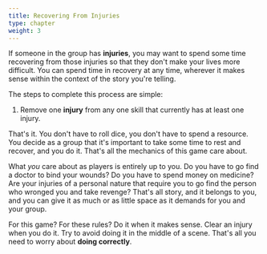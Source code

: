 ```yaml
---
title: Recovering From Injuries
type: chapter
weight: 3
---
```


If someone in the group has **injuries**, you may want to spend some time recovering from those injuries so that they don't make your lives more difficult. You can spend time in recovery at any time, wherever it makes sense within the context of the story you're telling.

The steps to complete this process are simple:
1. Remove one **injury** from any one skill that currently has at least one injury.

That's it. You don't have to roll dice, you don't have to spend a resource. You decide as a group that it's important to take some time to rest and recover, and you do it. That's all the mechanics of this game care about.

What *you* care about as players is entirely up to you. Do you have to go find a doctor to bind your wounds? Do you have to spend money on medicine? Are your injuries of a personal nature that require you to go find the person who wronged you and take revenge? That's all story, and it belongs to you, and you can give it as much or as little space as it demands for you and your group.

For this game? For these rules? Do it when it makes sense. Clear an injury when you do it. Try to avoid doing it in the middle of a scene. That's all you need to worry about **doing correctly**.